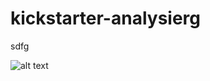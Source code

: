 # kickstarter-analysierg

sdfg

![alt text](![fish](https://user-images.githubusercontent.com/42748203/132958571-993a0067-1f00-474f-87e7-564dc1b9a496.png))

